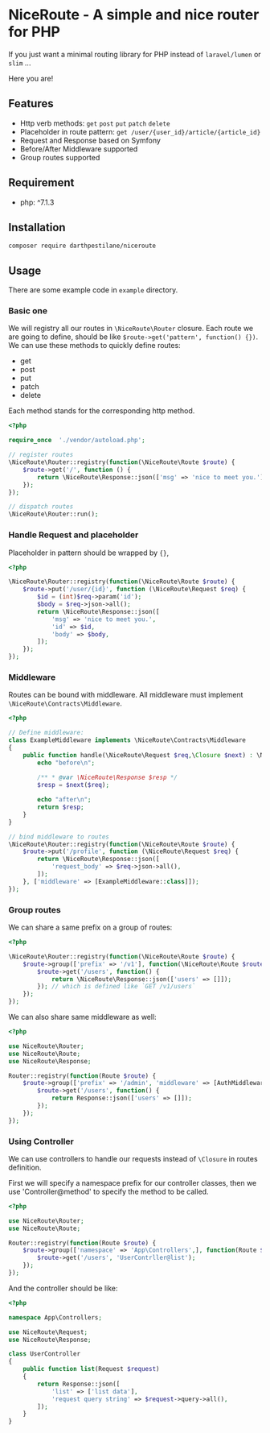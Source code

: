 # NiceRoute - A simple and nice router for PHP

If you just want a minimal routing library for PHP instead of `laravel/lumen` or `slim` ...

Here you are!

## Features

- Http verb methods: `get` `post` `put` `patch` `delete`
- Placeholder in route pattern: `get /user/{user_id}/article/{article_id}`
- Request and Response based on Symfony
- Before/After Middleware supported
- Group routes supported

## Requirement

- php: ^7.1.3

## Installation

`composer require darthpestilane/niceroute`

## Usage

There are some example code in `example` directory.

### Basic one

We will registry all our routes in `\NiceRoute\Router` closure.
Each route we are going to define, should be like `$route->get('pattern', function() {})`.
We can use these methods to quickly define routes:

- get
- post
- put
- patch
- delete

Each method stands for the corresponding http method.

```php
<?php

require_once  './vendor/autoload.php';

// register routes
\NiceRoute\Router::registry(function(\NiceRoute\Route $route) {
    $route->get('/', function () {
        return \NiceRoute\Response::json(['msg' => 'nice to meet you.']);
    });
});

// dispatch routes
\NiceRoute\Router::run();
```

### Handle Request and placeholder

Placeholder in pattern should be wrapped by `{}`,

```php
<?php

\NiceRoute\Router::registry(function(\NiceRoute\Route $route) {
    $route->put('/user/{id}', function (\NiceRoute\Request $req) {
        $id = (int)$req->param('id');
        $body = $req->json->all();
        return \NiceRoute\Response::json([
            'msg' => 'nice to meet you.',
            'id' => $id,
            'body' => $body,
        ]);
    });
});
```

### Middleware

Routes can be bound with middleware.
All middleware must implement `\NiceRoute\Contracts\Middleware`.

```php
<?php

// Define middleware:
class ExampleMiddleware implements \NiceRoute\Contracts\Middleware
{
    public function handle(\NiceRoute\Request $req,\Closure $next) : \NiceRoute\Response{
        echo "before\n";
        
        /** * @var \NiceRoute\Response $resp */
        $resp = $next($req);

        echo "after\n";
        return $resp;
    }
}

// bind middleware to routes
\NiceRoute\Router::registry(function(\NiceRoute\Route $route) {
    $route->put('/profile', function (\NiceRoute\Request $req) {
        return \NiceRoute\Response::json([
            'request_body' => $req->json->all(),
        ]);
    }, ['middleware' => [ExampleMiddleware::class]]);
});
```

### Group routes

We can share a same prefix on a group of routes:

```php
<?php

\NiceRoute\Router::registry(function(\NiceRoute\Route $route) {
    $route->group(['prefix' => '/v1'], function(\NiceRoute\Route $route) {
        $route->get('/users', function() {
            return \NiceRoute\Response::json(['users' => []]);
        }); // which is defined like `GET /v1/users`
    });
});
```

We can also share same middleware as well:

```php
<?php

use NiceRoute\Router;
use NiceRoute\Route;
use NiceRoute\Response;

Router::registry(function(Route $route) {
    $route->group(['prefix' => '/admin', 'middleware' => [AuthMiddleware::class]], function(Route $route) {
        $route->get('/users', function() {
            return Response::json(['users' => []]);
        });
    });
});
```

### Using Controller

We can use controllers to handle our requests instead of `\Closure` in routes definition.

First we will specify a namespace prefix for our controller classes,
then we use 'Controller@method' to specify the method to be called.

```php
<?php

use NiceRoute\Router;
use NiceRoute\Route;

Router::registry(function(Route $route) {
    $route->group(['namespace' => 'App\Controllers',], function(Route $route) {
        $route->get('/users', 'UserContrller@list');
    });
});
```

And the controller should be like:

```php
<?php

namespace App\Controllers;

use NiceRoute\Request;
use NiceRoute\Response;

class UserController
{
    public function list(Request $request)
    {
        return Response::json([
            'list' => ['list data'],
            'request query string' => $request->query->all(),
        ]);
    }
}
```
